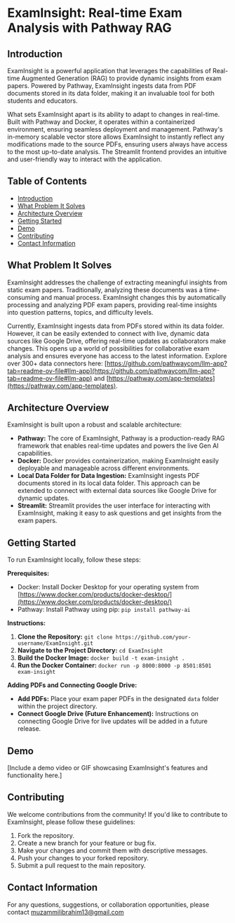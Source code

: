 # ExamInsight: Real-time Exam Analysis with Pathway RAG

## Introduction

ExamInsight is a powerful application that leverages the capabilities of Real-time Augmented Generation (RAG) to provide dynamic insights from exam papers. Powered by Pathway, ExamInsight ingests data from PDF documents stored in its data folder, making it an invaluable tool for both students and educators.

What sets ExamInsight apart is its ability to adapt to changes in real-time. Built with Pathway and Docker, it operates within a containerized environment, ensuring seamless deployment and management. Pathway's in-memory scalable vector store allows ExamInsight to instantly reflect any modifications made to the source PDFs, ensuring users always have access to the most up-to-date analysis. The Streamlit frontend provides an intuitive and user-friendly way to interact with the application.

## Table of Contents

- [Introduction](#introduction)
- [What Problem It Solves](#what-problem-it-solves)
- [Architecture Overview](#architecture-overview)
- [Getting Started](#getting-started)
- [Demo](#demo)
- [Contributing](#contributing)
- [Contact Information](#contact-information)

## What Problem It Solves

ExamInsight addresses the challenge of extracting meaningful insights from static exam papers. Traditionally, analyzing these documents was a time-consuming and manual process. ExamInsight changes this by automatically processing and analyzing PDF exam papers, providing real-time insights into question patterns, topics, and difficulty levels.

Currently, ExamInsight ingests data from PDFs stored within its data folder. However, it can be easily extended to connect with live, dynamic data sources like Google Drive, offering real-time updates as collaborators make changes. This opens up a world of possibilities for collaborative exam analysis and ensures everyone has access to the latest information. Explore over 300+ data connectors here: [https://github.com/pathwaycom/llm-app?tab=readme-ov-file#llm-app](https://github.com/pathwaycom/llm-app?tab=readme-ov-file#llm-app) and [https://pathway.com/app-templates](https://pathway.com/app-templates).

## Architecture Overview

ExamInsight is built upon a robust and scalable architecture:

- **Pathway:** The core of ExamInsight, Pathway is a production-ready RAG framework that enables real-time updates and powers the live Gen AI capabilities.
- **Docker:** Docker provides containerization, making ExamInsight easily deployable and manageable across different environments.
- **Local Data Folder for Data Ingestion:** ExamInsight ingests PDF documents stored in its local data folder. This approach can be extended to connect with external data sources like Google Drive for dynamic updates.
- **Streamlit:** Streamlit provides the user interface for interacting with ExamInsight, making it easy to ask questions and get insights from the exam papers.

## Getting Started

To run ExamInsight locally, follow these steps:

**Prerequisites:**

- Docker: Install Docker Desktop for your operating system from [https://www.docker.com/products/docker-desktop/](https://www.docker.com/products/docker-desktop/)
- Pathway: Install Pathway using pip: `pip install pathway-ai`

**Instructions:**

1. **Clone the Repository:** `git clone https://github.com/your-username/ExamInsight.git`
2. **Navigate to the Project Directory:** `cd ExamInsight`
3. **Build the Docker Image:** `docker build -t exam-insight .`
4. **Run the Docker Container:** `docker run -p 8000:8000 -p 8501:8501 exam-insight`

**Adding PDFs and Connecting Google Drive:**

- **Add PDFs:** Place your exam paper PDFs in the designated `data` folder within the project directory.
- **Connect Google Drive (Future Enhancement):**  Instructions on connecting Google Drive for live updates will be added in a future release.

## Demo

[Include a demo video or GIF showcasing ExamInsight's features and functionality here.]

## Contributing

We welcome contributions from the community! If you'd like to contribute to ExamInsight, please follow these guidelines:

1. Fork the repository.
2. Create a new branch for your feature or bug fix.
3. Make your changes and commit them with descriptive messages.
4. Push your changes to your forked repository.
5. Submit a pull request to the main repository.

## Contact Information

For any questions, suggestions, or collaboration opportunities, please contact [muzammilibrahim13@gmail.com](muzammilibrahim13@gmail.com)
